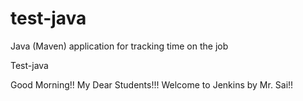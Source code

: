 # test-java
Java (Maven) application for tracking time on the job

Test-java

Good Morning!! My Dear Students!!! Welcome to Jenkins by Mr. Sai!!
